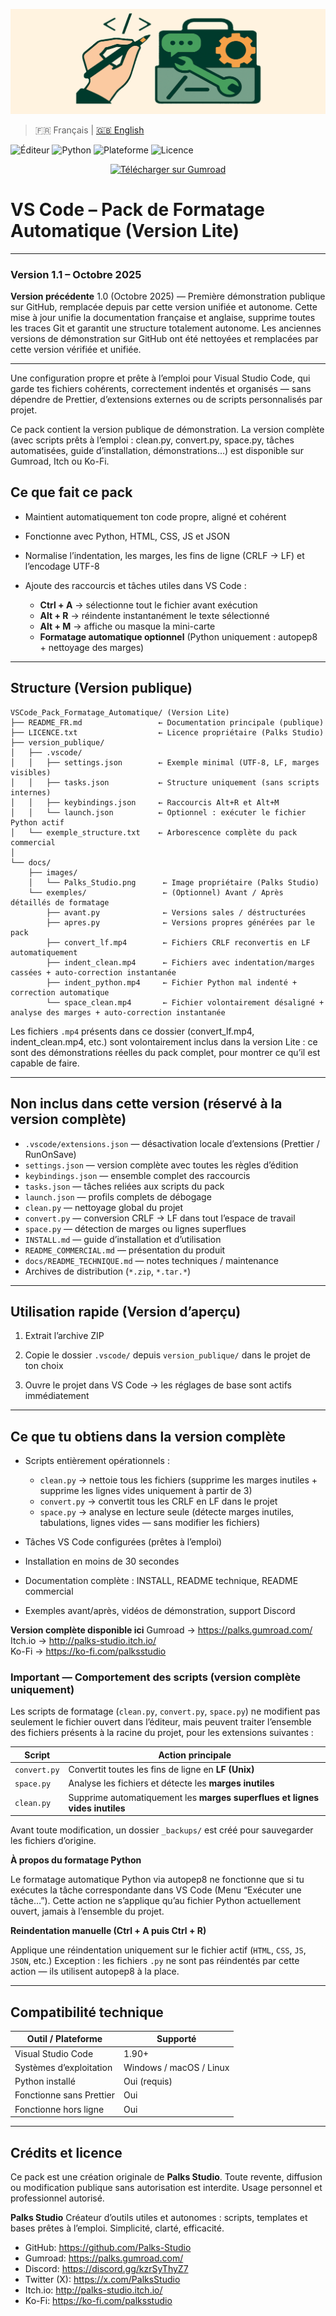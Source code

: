 <p align="center">
  <img src="docs/images/Palks_Studio.png" alt="VS Code Pack - Palks Studio">
</p>

> 🇫🇷 Français | [🇬🇧 English](./README.md)

![Éditeur](https://img.shields.io/badge/Éditeur-VS%20Code-blue.svg)
![Python](https://img.shields.io/badge/Python-3.x-yellow.svg)
![Plateforme](https://img.shields.io/badge/OS-Windows%20%7C%20macOS%20%7C%20Linux-lightgrey.svg)
![Licence](https://img.shields.io/badge/Licence-LICENCE.txt-lightgreen.svg)

<p align="center">
  <a href="https://palks.gumroad.com/" target="_blank">
    <img src="https://img.shields.io/badge/Télécharger%20sur-Gumroad-orange?style=for-the-badge" alt="Télécharger sur Gumroad">
  </a>
</p>

# VS Code – Pack de Formatage Automatique (Version Lite)

---

### Version 1.1 – Octobre 2025

**Version précédente** 1.0 (Octobre 2025) — Première démonstration publique sur GitHub, remplacée depuis par cette version unifiée et autonome.
Cette mise à jour unifie la documentation française et anglaise, supprime toutes les traces Git et garantit une structure totalement autonome.
Les anciennes versions de démonstration sur GitHub ont été nettoyées et remplacées par cette version vérifiée et unifiée.

---

Une configuration propre et prête à l’emploi pour Visual Studio Code, qui garde tes fichiers cohérents, correctement indentés et organisés — sans dépendre de Prettier, d’extensions externes ou de scripts personnalisés par projet.

Ce pack contient la version publique de démonstration.
La version complète (avec scripts prêts à l’emploi : clean.py, convert.py, space.py, tâches automatisées, guide d’installation, démonstrations…) est disponible sur Gumroad, Itch ou Ko-Fi.

## Ce que fait ce pack

- Maintient automatiquement ton code propre, aligné et cohérent  
- Fonctionne avec Python, HTML, CSS, JS et JSON  
- Normalise l’indentation, les marges, les fins de ligne (CRLF → LF) et l’encodage UTF-8  

- Ajoute des raccourcis et tâches utiles dans VS Code :  

  - **Ctrl + A** → sélectionne tout le fichier avant exécution  
  - **Alt + R** → réindente instantanément le texte sélectionné  
  - **Alt + M** → affiche ou masque la mini-carte  
  - **Formatage automatique optionnel** (Python uniquement : autopep8 + nettoyage des marges)

---

## Structure (Version publique)

```
VSCode_Pack_Formatage_Automatique/ (Version Lite)
├── README_FR.md                 ← Documentation principale (publique)
├── LICENCE.txt                  ← Licence propriétaire (Palks Studio)
├── version_publique/
│   ├── .vscode/
│   │   ├── settings.json        ← Exemple minimal (UTF-8, LF, marges visibles)
│   │   ├── tasks.json           ← Structure uniquement (sans scripts internes)
│   │   ├── keybindings.json     ← Raccourcis Alt+R et Alt+M
│   │   └── launch.json          ← Optionnel : exécuter le fichier Python actif
│   └── exemple_structure.txt    ← Arborescence complète du pack commercial
│
└── docs/
    ├── images/
    │   └── Palks_Studio.png      ← Image propriétaire (Palks Studio)
    └── exemples/                 ← (Optionnel) Avant / Après détaillés de formatage
        ├── avant.py              ← Versions sales / déstructurées
        ├── apres.py              ← Versions propres générées par le pack
        ├── convert_lf.mp4        ← Fichiers CRLF reconvertis en LF automatiquement
        ├── indent_clean.mp4      ← Fichiers avec indentation/marges cassées + auto-correction instantanée
        ├── indent_python.mp4     ← Fichier Python mal indenté + correction automatique
        └── space_clean.mp4       ← Fichier volontairement désaligné + analyse des marges + auto-correction instantanée
```


Les fichiers `.mp4` présents dans ce dossier (convert_lf.mp4, indent_clean.mp4, etc.) sont volontairement inclus dans la version Lite : ce sont des démonstrations réelles du pack complet, pour montrer ce qu’il est capable de faire.

---

## Non inclus dans cette version (réservé à la version complète)

- `.vscode/extensions.json` — désactivation locale d’extensions (Prettier / RunOnSave)  
- `settings.json` — version complète avec toutes les règles d’édition  
- `keybindings.json` — ensemble complet des raccourcis  
- `tasks.json` — tâches reliées aux scripts du pack  
- `launch.json` — profils complets de débogage  
- `clean.py` — nettoyage global du projet  
- `convert.py` — conversion CRLF → LF dans tout l’espace de travail  
- `space.py` — détection de marges ou lignes superflues  
- `INSTALL.md` — guide d’installation et d’utilisation  
- `README_COMMERCIAL.md` — présentation du produit  
- `docs/README_TECHNIQUE.md` — notes techniques / maintenance  
- Archives de distribution (`*.zip`, `*.tar.*`)

---

## Utilisation rapide (Version d’aperçu)

1. Extrait l’archive ZIP

2. Copie le dossier `.vscode/` depuis `version_publique/` dans le projet de ton choix

3. Ouvre le projet dans VS Code → les réglages de base sont actifs immédiatement

---

## Ce que tu obtiens dans la version complète

- Scripts entièrement opérationnels :  

  - `clean.py` → nettoie tous les fichiers (supprime les marges inutiles + supprime les lignes vides uniquement à partir de 3)  
  - `convert.py` → convertit tous les CRLF en LF dans le projet  
  - `space.py` → analyse en lecture seule (détecte marges inutiles, tabulations, lignes vides — sans modifier les fichiers)  

- Tâches VS Code configurées (prêtes à l’emploi)  
- Installation en moins de 30 secondes  
- Documentation complète : INSTALL, README technique, README commercial  
- Exemples avant/après, vidéos de démonstration, support Discord

**Version complète disponible ici**
Gumroad → https://palks.gumroad.com/  
Itch.io → http://palks-studio.itch.io/  
Ko-Fi → https://ko-fi.com/palksstudio

### Important — Comportement des scripts (version complète uniquement)

Les scripts de formatage (`clean.py`, `convert.py`, `space.py`) ne modifient pas seulement le fichier ouvert dans l’éditeur, mais peuvent traiter l’ensemble des fichiers présents à la racine du projet, pour les extensions suivantes :

| Script       | Action principale                                                           |
| ------------ | --------------------------------------------------------------------------- |
| `convert.py` | Convertit toutes les fins de ligne en **LF (Unix)**                         |
| `space.py`   | Analyse les fichiers et détecte les **marges inutiles**          |
| `clean.py`   | Supprime automatiquement les **marges superflues et lignes vides inutiles** |

Avant toute modification, un dossier `_backups/` est créé pour sauvegarder les fichiers d’origine.

**À propos du formatage Python**

Le formatage automatique Python via autopep8 ne fonctionne que si tu exécutes la tâche correspondante dans VS Code (Menu “Exécuter une tâche…”).
Cette action ne s’applique qu’au fichier Python actuellement ouvert, jamais à l’ensemble du projet.

**Reindentation manuelle (Ctrl + A puis Ctrl + R)**

Applique une réindentation uniquement sur le fichier actif (`HTML`, `CSS`, `JS`, `JSON`, etc.)
Exception : les fichiers `.py` ne sont pas réindentés par cette action — ils utilisent autopep8 à la place.

---

## Compatibilité technique

| Outil / Plateforme       | Supporté                |
| ------------------------ | ----------------------- |
| Visual Studio Code       | 1.90+                   |
| Systèmes d’exploitation  | Windows / macOS / Linux |
| Python installé          | Oui (requis)            |
| Fonctionne sans Prettier | Oui                     |
| Fonctionne hors ligne    | Oui                     |

---

## Crédits et licence

Ce pack est une création originale de **Palks Studio**.
Toute revente, diffusion ou modification publique sans autorisation est interdite.
Usage personnel et professionnel autorisé.

**Palks Studio**
Créateur d’outils utiles et autonomes : scripts, templates et bases prêtes à l’emploi.
Simplicité, clarté, efficacité.

- GitHub: https://github.com/Palks-Studio  
- Gumroad: https://palks.gumroad.com/  
- Discord: https://discord.gg/kzrSyThyZ7  
- Twitter (X): https://x.com/PalksStudio  
- Itch.io: http://palks-studio.itch.io/  
- Ko-Fi: https://ko-fi.com/palksstudio

